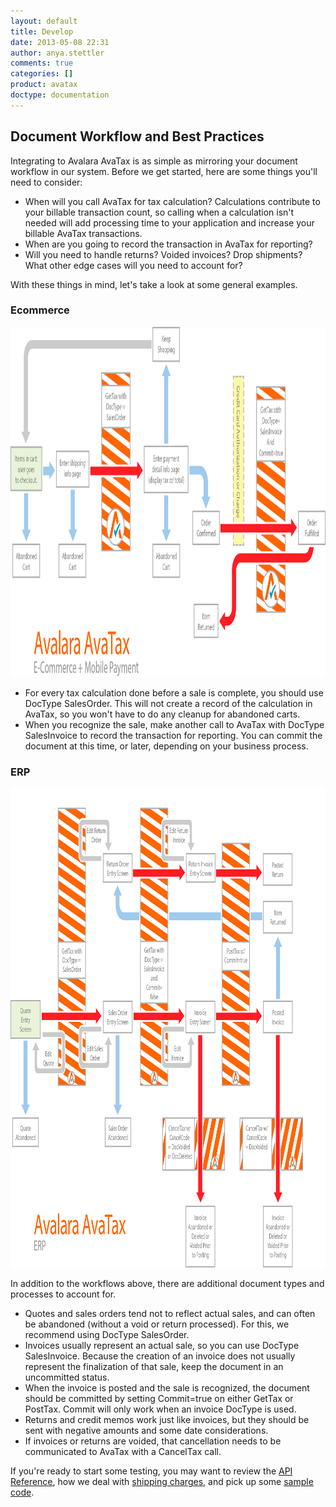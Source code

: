 ```yaml
---
layout: default
title: Develop
date: 2013-05-08 22:31
author: anya.stettler
comments: true
categories: []
product: avatax
doctype: documentation
---
```

<h2>Document Workflow and Best Practices</h2>
Integrating to Avalara AvaTax is as simple as mirroring your document workflow in our system.
Before we get started, here are some things you'll need to consider:
<ul>
	<li>When will you call AvaTax for tax calculation? Calculations contribute to your billable transaction count, so calling when a calculation isn't needed will add processing time to your application and increase your billable AvaTax transactions.</li>
	<li>When are you going to record the transaction in AvaTax for reporting?</li>
	<li>Will you need to handle returns? Voided invoices? Drop shipments? What other edge cases will you need to account for?</li>
</ul>
With these things in mind, let's take a look at some general examples.
<h3><a name="Ecommerce"></a>Ecommerce</h3>
<a href="/images/2013/05/developer-charts-eCommerce-2014-Brand-m1.png"><img class="alignnone wp-image-2288" src="/images/2013/05/developer-charts-eCommerce-2014-Brand-m1.png" alt="" width="960" height="560" /></a>
<ul>
	<li>For every tax calculation done before a sale is complete, you should use DocType SalesOrder. This will not create a record of the calculation in AvaTax, so you won't have to do any cleanup for abandoned carts.</li>
	<li>When you recognize the sale, make another call to AvaTax with DocType SalesInvoice to record the transaction for reporting. You can commit the document at this time, or later, depending on your business process.</li>
</ul>
<h3>ERP</h3>
<a href="/images/2013/05/developer-charts-ERP-2014-Brand-m1.png"><img class="alignnone wp-image-2289" src="/images/2013/05/developer-charts-ERP-2014-Brand-m1.png" alt="" width="960" height="767" /></a>

In addition to the workflows above, there are additional document types and processes to account for.
<ul>
	<li>Quotes and sales orders tend not to reflect actual sales, and can often be abandoned (without a void or return processed). For this, we recommend using DocType SalesOrder.</li>
	<li>Invoices usually represent an actual sale, so you can use DocType SalesInvoice. Because the creation of an invoice does not usually represent the finalization of that sale, keep the document in an uncommitted status.</li>
	<li>When the invoice is posted and the sale is recognized, the document should be committed by setting Commit=true on either GetTax or PostTax. Commit will only work when an invoice DocType is used.</li>
	<li>Returns and credit memos work just like invoices, but they should be sent with negative amounts and some date considerations.</li>
	<li>If invoices or returns are voided, that cancellation needs to be communicated to AvaTax with a CancelTax call.</li>
</ul>
If you're ready to start some testing, you may want to review the <a href="/avatax/api-reference/">API Reference</a>, how we deal with <a href="/avatax/gettax#ShippingAndFreight">shipping charges</a>, and pick up some <a href="/avatax/sample-code">sample code</a>.
